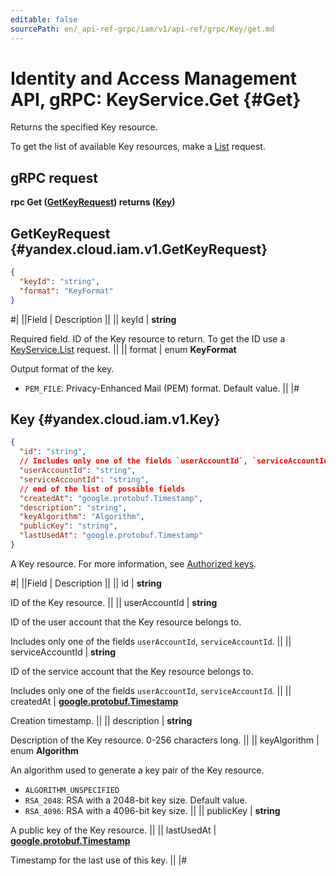 ```yaml
---
editable: false
sourcePath: en/_api-ref-grpc/iam/v1/api-ref/grpc/Key/get.md
---
```


# Identity and Access Management API, gRPC: KeyService.Get {#Get}

Returns the specified Key resource.

To get the list of available Key resources, make a [List](/docs/iam/api-ref/grpc/Key/list#List) request.

## gRPC request

**rpc Get ([GetKeyRequest](#yandex.cloud.iam.v1.GetKeyRequest)) returns ([Key](#yandex.cloud.iam.v1.Key))**

## GetKeyRequest {#yandex.cloud.iam.v1.GetKeyRequest}

```json
{
  "keyId": "string",
  "format": "KeyFormat"
}
```

#|
||Field | Description ||
|| keyId | **string**

Required field. ID of the Key resource to return.
To get the ID use a [KeyService.List](/docs/iam/api-ref/grpc/Key/list#List) request. ||
|| format | enum **KeyFormat**

Output format of the key.

- `PEM_FILE`: Privacy-Enhanced Mail (PEM) format. Default value. ||
|#

## Key {#yandex.cloud.iam.v1.Key}

```json
{
  "id": "string",
  // Includes only one of the fields `userAccountId`, `serviceAccountId`
  "userAccountId": "string",
  "serviceAccountId": "string",
  // end of the list of possible fields
  "createdAt": "google.protobuf.Timestamp",
  "description": "string",
  "keyAlgorithm": "Algorithm",
  "publicKey": "string",
  "lastUsedAt": "google.protobuf.Timestamp"
}
```

A Key resource. For more information, see [Authorized keys](/docs/iam/concepts/authorization/key).

#|
||Field | Description ||
|| id | **string**

ID of the Key resource. ||
|| userAccountId | **string**

ID of the user account that the Key resource belongs to.

Includes only one of the fields `userAccountId`, `serviceAccountId`. ||
|| serviceAccountId | **string**

ID of the service account that the Key resource belongs to.

Includes only one of the fields `userAccountId`, `serviceAccountId`. ||
|| createdAt | **[google.protobuf.Timestamp](https://developers.google.com/protocol-buffers/docs/reference/google.protobuf#timestamp)**

Creation timestamp. ||
|| description | **string**

Description of the Key resource. 0-256 characters long. ||
|| keyAlgorithm | enum **Algorithm**

An algorithm used to generate a key pair of the Key resource.

- `ALGORITHM_UNSPECIFIED`
- `RSA_2048`: RSA with a 2048-bit key size. Default value.
- `RSA_4096`: RSA with a 4096-bit key size. ||
|| publicKey | **string**

A public key of the Key resource. ||
|| lastUsedAt | **[google.protobuf.Timestamp](https://developers.google.com/protocol-buffers/docs/reference/google.protobuf#timestamp)**

Timestamp for the last use of this key. ||
|#